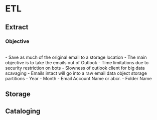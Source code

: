 # ETL

## Extract

### Objective
<br>
 - Save as much of the original email to a storage location
 - The main objective is to take the emails out of Outlook
     - Time limitations due to security restriction on bots
     - Slowness of outlook client for big data scavaging
 - Emails intact will go into a raw email data object storage partitions
     - Year
     - Month
     - Email Account Name or abcr.
     - Folder Name

## Storage


## Cataloging 

